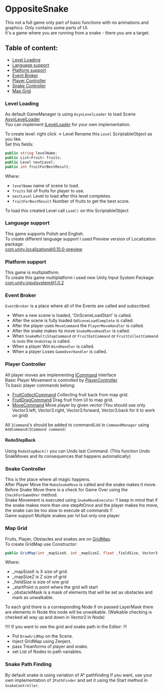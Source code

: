 # OppositeSnake
This not a full game only part of basic functions with no animations and graphics. Only contains some parts of UI.  
 It's a game where you are running from a snake - there you are a target.
 
## Table of content:
* [Level Loading](#level-loading)
* [Language support](#language-support)
* [Platform support](#platform-support)
* [Event Broker](#event-broker)
* [Player Controller](#player-controller)
* [Snake Controller](#snake-controller)
* [Map Grid](#map-grid)


### Level Loading
As default GameManager is using `AsynLevelLoader` to load Scene  [AsynLevelLoader](https://github.com/ProGru/OppositeSnake/blob/e2633fa1b2820c44339f534d9a436df812396aa4/Snake%20Prototype/Assets/Scripts/AsynLevelLoader.cs)  
You can implement [ILevelLoader](https://github.com/ProGru/OppositeSnake/blob/e2633fa1b2820c44339f534d9a436df812396aa4/Snake%20Prototype/Assets/Scripts/Interfaces/ILevelLoader.cs) for your own implementation.

To create level: right click -> Level
Rename this `Level` ScriptableObject as you like.  
Set this fields:
```C#    
public string levelName;
public List<Fruit> fruits;
public Level nextLevel;
public int fruitForBestResult;
```
Where:
* `levelName` name of scene to load.
* `fruits` list of fruits for player to use.
* `nextLevel` Level to load after this level completes.
* `fruitForBestResult` Number of fruits to get the best score.

To load this created Level call `Load()` on this ScriptableObject

### Language support

This game supports Polish and English.  
To create different language support i used Preview version of Localization package:  
com.unity.localization@0.10.0-preview

### Platform support
This game is multiplatform.  
To create this game multiplatform i used new Unity Input System Package:  
com.unity.inputsystem@1.0.2

### Event Broker
`EventBroker` is a place where all of the Events are called and subscribed.
* When a new scene is loaded, 'OnSceneLoadStart' is called.
* After the scene is fully loaded `OdSceneLoadComplete` is called.
* After the player uses `MoveCommand` the `PlayerMoveHandler` is called.
* After the snake makes its move `SnakeMoveHandler` is called.
* When `SnakeMultiStepCommand` or `FruitEatCommand` or `FruitCollectCommand` is `Undo` the `UndoStep` is called.
* When a player Win `WindHandler` is called.
* When a player Loses `GameOverHandler` is called.

### Player Controller
All player moves are implementing [ICommand](https://github.com/ProGru/OppositeSnake/blob/e2633fa1b2820c44339f534d9a436df812396aa4/Snake%20Prototype/Assets/Scripts/Interfaces/ICommand.cs) interface  
Basic Player Movement is controlled by [PlayerController](https://github.com/ProGru/OppositeSnake/blob/e2633fa1b2820c44339f534d9a436df812396aa4/Snake%20Prototype/Assets/Scripts/Controllers/PlayerController.cs)  
To basic player commands belong:
* [FruitCollectCommand](https://github.com/ProGru/OppositeSnake/blob/e2633fa1b2820c44339f534d9a436df812396aa4/Snake%20Prototype/Assets/Scripts/Commands/FruitCollectCommand.cs) Collecting fruit back from map grid.
* [FruitDragCommand](https://github.com/ProGru/OppositeSnake/blob/e2633fa1b2820c44339f534d9a436df812396aa4/Snake%20Prototype/Assets/Scripts/Commands/FruitDragCommand.cs) Drag fruit from UI to map grid.
* [MoveCommand](https://github.com/ProGru/OppositeSnake/blob/e2633fa1b2820c44339f534d9a436df812396aa4/Snake%20Prototype/Assets/Scripts/Commands/MoveCommand.cs) Move player by given vector (You should use only Vector3.left, Vector3.right, Vector3.forward, Vector3.back for it to work on grid)

All `ICommand`'s should be added to commandList in `CommandManager` using `AddCommand(ICommand command)`  

#### RedoStepBack
Using `RedoStepBack()` you can Undo last Command. (This function Undo SnakMoves and its consequences that happens automatically)

### Snake Controller
This is the place where all magic happens.  
After Player Move the `MakeSnakeMove` is called and the snake makes it move.  
Before Snake Move there is a check for Game Over using the `CheckForGameOVer` method.  
Snake Movement is executed using `SnakeMoveExecutor` !! keep in mind that if the snake makes more than one stepAtOnce and the player makes his move, the snake can be too slow to execute all commands !!  
Game support Multiple snakes per lvl but only one player.

### Map Grid
Fruits, Player, Obstacles and snakes are on [GridMap](https://github.com/ProGru/OppositeSnake/blob/e2633fa1b2820c44339f534d9a436df812396aa4/Snake%20Prototype/Assets/Scripts/GridMap.cs).  
To create GridMap use Constructor:
```C# 
public GridMap(int _mapSizeX, int _mapSizeZ, float _fieldSize, Vector3 _startPoint, LayerMask _obstacleMask = default)
```
Where:
* _mapSizeX is X size of grid.
* _mapSizeZ is Z size of grid 
* _fieldSize is size of one grid
* _startPoint is point where the grid will start 
* _obstacleMask is a mask of elements that will be set as obstacles and mark as unwalkable.

To each grid there is a corresponding Node if on passed LayerMask there are elements in Node this node will be unwalkable.
(Walkable checking is checked all way up and down in Vector2 in Node)

!!!! If you want to see the grid and snake path in the Editor: !!!
* Put `DrawGridMap` on the Scene.
* Inject GridMap using Zenject.
* pass Treanforms of player and snake.
* set List of Nodes to path variables.

### Snake Path Finding 
By default snake is using variation of A* pathfinding
If you want, use your own implementation of `IPathFinder` and set it using the Start method in `SnakeController`.  



